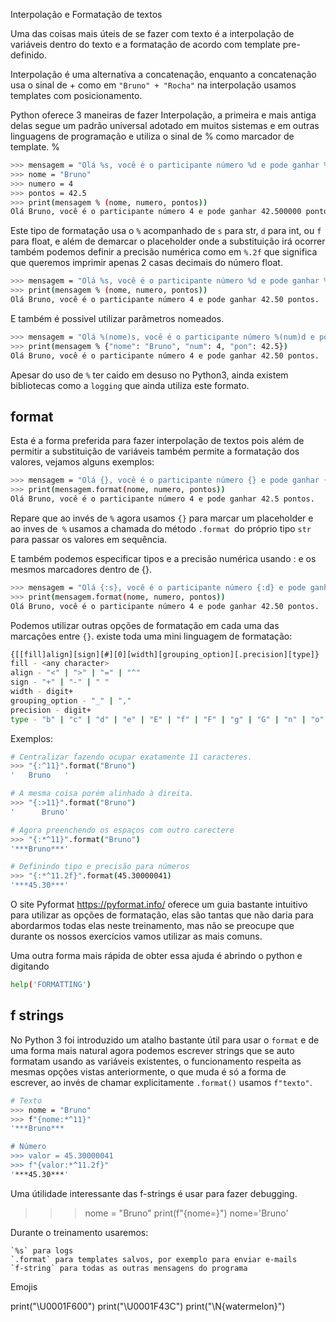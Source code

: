 
Interpolação e Formatação de textos

Uma das coisas mais úteis de se fazer com texto é a interpolação de variáveis dentro do texto e a formatação de acordo com template pre-definido.

Interpolação é uma alternativa a concatenação, enquanto a concatenação usa o sinal de + como em `"Bruno" + "Rocha"` na interpolação usamos templates com posicionamento.

Python oferece 3 maneiras de fazer Interpolação, a primeira e mais antiga delas segue um padrão universal adotado em muitos sistemas e em outras linguagens de programação e utiliza o sinal de % como marcador de template.
%
```bash
>>> mensagem = "Olá %s, você é o participante número %d e pode ganhar %f pontos."
>>> nome = "Bruno"
>>> numero = 4
>>> pontos = 42.5
>>> print(mensagem % (nome, numero, pontos))
Olá Bruno, você é o participante número 4 e pode ganhar 42.500000 pontos.
```
Este tipo de formatação usa o `%` acompanhado de `s` para str, `d` para int, ou `f` para float, e além de demarcar o placeholder onde a substituição irá ocorrer também podemos definir a precisão numérica como em `%.2f` que significa que queremos imprimir apenas 2 casas decimais do número float.
```bash
>>> mensagem = "Olá %s, você é o participante número %d e pode ganhar %.2f pontos."
>>> print(mensagem % (nome, numero, pontos))
Olá Bruno, você é o participante número 4 e pode ganhar 42.50 pontos.
```
E também é possivel utilizar parâmetros nomeados.
```bash
>>> mensagem = "Olá %(nome)s, você é o participante número %(num)d e pode ganhar %(pon).2f pontos."
>>> print(mensagem % {"nome": "Bruno", "num": 4, "pon": 42.5})
Olá Bruno, você é o participante número 4 e pode ganhar 42.50 pontos.
```
Apesar do uso de `%` ter caido em desuso no Python3, ainda existem bibliotecas como a `logging` que ainda utiliza este formato.

## format

Esta é a forma preferida para fazer interpolação de textos pois além de permitir a substituição de variáveis também permite a formatação dos valores, vejamos alguns exemplos:
```bash
>>> mensagem = "Olá {}, você é o participante número {} e pode ganhar {} pontos."
>>> print(mensagem.format(nome, numero, pontos))
Olá Bruno, você é o participante número 4 e pode ganhar 42.5 pontos.
```
Repare que ao invés de `%` agora usamos `{}` para marcar um placeholder e ao inves de` %` usamos a chamada do método `.format `do próprio tipo `str` para passar os valores em sequência.

E também podemos especificar tipos e a precisão numérica usando : e os mesmos marcadores dentro de {}.
```bash
>>> mensagem = "Olá {:s}, você é o participante número {:d} e pode ganhar {:.2f} pontos."
>>> print(mensagem.format(nome, numero, pontos))
Olá Bruno, você é o participante número 4 e pode ganhar 42.50 pontos.
```
Podemos utilizar outras opções de formatação em cada uma das marcações entre `{}`. existe toda uma mini linguagem de formatação:
```bash
{[[fill]align][sign][#][0][width][grouping_option][.precision][type]}
fill - <any charac­ter>
align - "­<" | "­>" | "­=" | "­^"
sign - "­+" | "­-" | " "
width - digit+
grouping_option - "­_" | "­,"
precision - digit+
type - "b" | "c" | "d" | "e" | "E" | "f" | "F" | "g" | "G" | "n" | "o" | "s" | "x" | "X" | "%"
```
Exemplos:
```bash
# Centralizar fazendo ocupar exatamente 11 caracteres.
>>> "{:^11}".format("Bruno")
'   Bruno   '

# A mesma coisa porém alinhado à direita.
>>> "{:>11}".format("Bruno")
'      Bruno'

# Agora preenchendo os espaços com outro carectere
>>> "{:*^11}".format("Bruno")
'***Bruno***'

# Definindo tipo e precisão para números
>>> "{:*^11.2f}".format(45.30000041)
'***45.30***'
```
O site Pyformat https://pyformat.info/ oferece um guia bastante intuitivo para utilizar as opções de formatação, elas são tantas que não daria para abordarmos todas elas neste treinamento, mas não se preocupe que durante os nossos exercícios vamos utilizar as mais comuns.

Uma outra forma mais rápida de obter essa ajuda é abrindo o python e digitando
```bash
help('FORMATTING')
```
## f strings

No Python 3 foi introduzido um atalho bastante útil para usar o `format` e de uma forma mais natural agora podemos escrever strings que se auto formatam usando as variáveis existentes, o funcionamento respeita as mesmas opções vistas anteriormente, o que muda é só a forma de escrever, ao invés de chamar explicitamente `.format()` usamos `f"texto"`.
```bash
# Texto
>>> nome = "Bruno"
>>> f"{nome:*^11}"
'***Bruno***

# Número
>>> valor = 45.30000041
>>> f"{valor:*^11.2f}"
'***45.30***'
```
Uma útilidade interessante das f-strings é usar para fazer debugging.

>>> nome = "Bruno"
>>> print(f"{nome=}")
nome='Bruno'

Durante o treinamento usaremos:

    `%s` para logs
    `.format` para templates salvos, por exemplo para enviar e-mails
    `f-string` para todas as outras mensagens do programa

Emojis

print("\U0001F600") print("\U0001F43C") print("\N{watermelon}")
